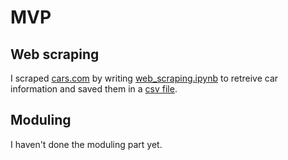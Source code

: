 # MVP

## Web scraping
I scraped [cars.com](https://www.cars.com) by writing
[web_scraping.ipynb](/web_scraping.ipynb) to retreive
car information and saved them in a [csv file](/data/car_info.csv).

## Moduling
I haven't done the moduling part yet.
